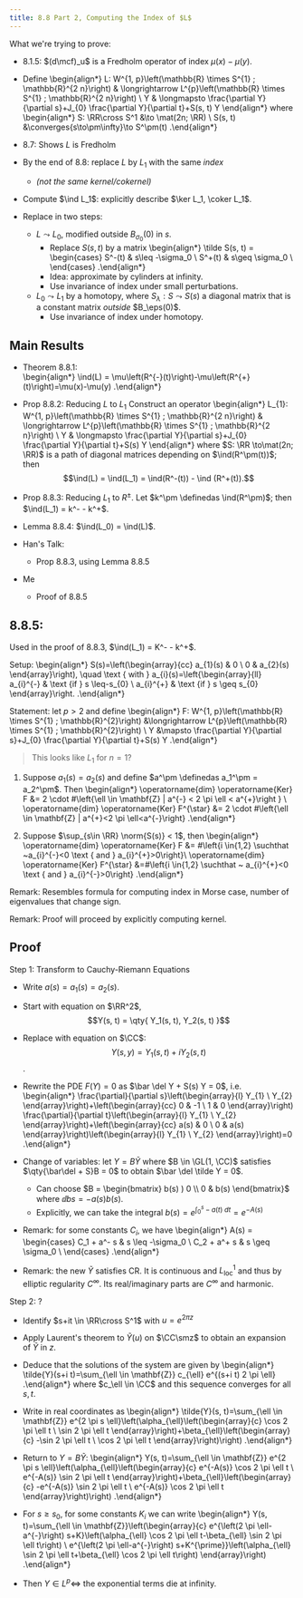 ```yaml
---
title: 8.8 Part 2, Computing the Index of $L$
---
```


What we're trying to prove:

- 8.1.5: $(d\mcf)_u$ is a Fredholm operator of index $\mu(x) - \mu(y)$.

- Define
\begin{align*}
L: W^{1, p}\left(\mathbb{R} \times S^{1} ; \mathbb{R}^{2 n}\right) & \longrightarrow L^{p}\left(\mathbb{R} \times S^{1} ; \mathbb{R}^{2 n}\right) \\
Y & \longmapsto \frac{\partial Y}{\partial s}+J_{0} \frac{\partial Y}{\partial t}+S(s, t) Y
\end{align*}
where 
\begin{align*}
S: \RR\cross S^1 &\to \mat(2n; \RR) \\
S(s, t) &\converges{s\to\pm\infty}\to S^\pm(t)
.\end{align*}

- 8.7: Shows $L$ is Fredholm

- By the end of 8.8: replace $L$ by $L_1$ with the same *index* 
  - *(not the same kernel/cokernel)*
- Compute $\ind L_1$: explicitly describe $\ker L_1, \coker L_1$. 

- Replace in two steps:
  - $L \leadsto L_0$, modified outside $B_{\sigma_0}(0)$ in $s$. 
    - Replace $S(s, t)$ by a matrix 
    \begin{align*}
    \tilde S(s, t) = 
    \begin{cases}
    S^-(t)   & s\leq -\sigma_0 \\
    S^+(t)   & s\geq \sigma_0 \\
    \end{cases}
    .\end{align*}
    - Idea: approximate by cylinders at infinity.
    - Use invariance of index under small perturbations.
  - $L_0 \leadsto L_1$ by a homotopy, where $S_\lambda: S \leadsto S(s)$ a diagonal matrix that is a constant matrix *outside* $B_\eps(0)$.
    - Use invariance of index under homotopy.

## Main Results

- Theorem 8.8.1:  
  \begin{align*}
  \ind(L) = \mu\left(R^{-}(t)\right)-\mu\left(R^{+}(t)\right)=\mu(x)-\mu(y)
  .\end{align*}

- Prop 8.8.2: Reducing $L$ to $L_1$ 
  Construct an operator
  \begin{align*}
  L_{1}: W^{1, p}\left(\mathbb{R} \times S^{1} ; \mathbb{R}^{2 n}\right) & \longrightarrow L^{p}\left(\mathbb{R} \times S^{1} ; \mathbb{R}^{2 n}\right) \\
  Y & \longmapsto \frac{\partial Y}{\partial s}+J_{0} \frac{\partial Y}{\partial t}+S(s) Y
  \end{align*}
  where $S: \RR \to\mat(2n; \RR)$ is a path of diagonal matrices depending on $\ind(R^\pm(t))$; then 
  $$\ind(L) = \ind(L_1) = \ind(R^-(t)) - \ind (R^+(t)).$$

- Prop 8.8.3: Reducing $L_1$ to $R^\pm$.
  Let $k^\pm \definedas \ind(R^\pm)$; then $\ind(L_1) = k^- - k^+$.

- Lemma 8.8.4: $\ind(L_0) = \ind(L)$.

- Han's Talk:
  - Prop 8.8.3, using Lemma 8.8.5
- Me
  - Proof of 8.8.5

## 8.8.5: 


Used in the proof of 8.8.3, $\ind(L_1) = K^- - k^+$.

Setup:
\begin{align*}
S(s)=\left(\begin{array}{cc}
a_{1}(s) & 0 \\
0 & a_{2}(s)
\end{array}\right), \quad \text { with } a_{i}(s)=\left\{\begin{array}{ll}
a_{i}^{-} & \text {if } s \leq-s_{0} \\
a_{i}^{+} & \text {if } s \geq s_{0}
\end{array}\right.
.\end{align*}


Statement: let $p>2$ and define
\begin{align*}
F: W^{1, p}\left(\mathbb{R} \times S^{1} ; \mathbb{R}^{2}\right) &\longrightarrow L^{p}\left(\mathbb{R} \times S^{1} ; \mathbb{R}^{2}\right) \\
Y &\mapsto \frac{\partial Y}{\partial s}+J_{0} \frac{\partial Y}{\partial t}+S(s) Y
.\end{align*}

> This looks like $L_1$ for $n=1$?

1.  Suppose $a_1(s) = a_2(s)$ and define $a^\pm \definedas a_1^\pm = a_2^\pm$.
    Then
    \begin{align*}
      \operatorname{dim} \operatorname{Ker} F &=
      2 \cdot \#\left\{\ell \in \mathbf{Z} | a^{-} < 2 \pi \ell < a^{+}\right \} \\
      \operatorname{dim} \operatorname{Ker} F^{\star} &=
      2 \cdot \#\left\{\ell \in \mathbf{Z} | a^{+}<2 \pi \ell<a^{-}\right\}
    .\end{align*}

2.  Suppose $\sup_{s\in \RR} \norm{S(s)} < 1$, then
    \begin{align*}
    \operatorname{dim} \operatorname{Ker} F &= 
    \#\left\{i \in\{1,2\} \suchthat ~a_{i}^{-}<0 \text { and } a_{i}^{+}>0\right\}\\
    \operatorname{dim} \operatorname{Ker} F^{\star} 
    &=\#\left\{i \in\{1,2\} \suchthat ~ a_{i}^{+}<0 \text { and } a_{i}^{-}>0\right\}
    .\end{align*}


Remark: Resembles formula for computing index in Morse case, number of eigenvalues that change sign.

Remark: Proof will proceed by explicitly computing kernel.

## Proof

Step 1: Transform to Cauchy-Riemann Equations

- Write $a(s) = a_1(s) = a_2(s)$.
- Start with equation on $\RR^2$, $$Y(s, t) = \qty{ Y_1(s, t), Y_2(s, t) }$$
- Replace with equation on $\CC$: $$Y(s, y) = Y_1(s, t) + i Y_2(s, t)$$.
- Rewrite the PDE $F(Y) = 0$ as $\bar \del Y + S(s) Y = 0$, i.e.
\begin{align*}
\frac{\partial}{\partial s}\left(\begin{array}{l}
Y_{1} \\
Y_{2}
\end{array}\right)+\left(\begin{array}{cc}
0 & -1 \\
1 & 0
\end{array}\right) \frac{\partial}{\partial t}\left(\begin{array}{l}
Y_{1} \\
Y_{2}
\end{array}\right)+\left(\begin{array}{cc}
a(s) & 0 \\
0 & a(s)
\end{array}\right)\left(\begin{array}{l}
Y_{1} \\
Y_{2}
\end{array}\right)=0
.\end{align*}

- Change of variables: let $Y  = B\tilde Y$ where $B \in \GL(1, \CC)$ satisfies $\qty{\bar\del + S}B = 0$ to obtain $\bar \del \tilde Y = 0$.

  - Can choose $B = \begin{bmatrix}
  b(s) ) 0 \\
  0 & b(s)
  \end{bmatrix}$ where $\dd{b}{s} = -a(s)b(s)$.
  - Explicitly, we can take the integral 
    $b(s) = e^{\int_0^s -a(t) ~dt} = e^{-A(s)}$
- Remark: for some constants $C_i$, we have
\begin{align*}
A(s) = \begin{cases}
C_1 + a^- s & s \leq -\sigma_0 \\
C_2 + a^+ s & s \geq \sigma_0 \\
\end{cases}
.\end{align*}

- Remark: the new $\tilde Y$ satisfies CR. 
  It is continuous and $L^1_{\text{loc}}$ and thus by elliptic regularity $C^\infty$.
  Its real/imaginary parts are $C^\infty$ and harmonic.

Step 2: ?

- Identify $s+it \in \RR\cross S^1$ with $u = e^{2\pi z}$
- Apply Laurent's theorem to $\tilde Y(u)$ on $\CC\smz$ to obtain an expansion of $\tilde Y$ in $z$. 

- Deduce that the solutions of the system are given by
  \begin{align*}
  \tilde{Y}(s+i t)=\sum_{\ell \in \mathbf{Z}} c_{\ell} e^{(s+i t) 2 \pi \ell}
  .\end{align*}
  where $c_\ell \in \CC$ and this sequence converges for all $s, t$.
- Write in real coordinates as
  \begin{align*}
  \tilde{Y}(s, t)=\sum_{\ell \in \mathbf{Z}} e^{2 \pi s \ell}\left(\alpha_{\ell}\left(\begin{array}{c}
  \cos 2 \pi \ell t \\
  \sin 2 \pi \ell t
  \end{array}\right)+\beta_{\ell}\left(\begin{array}{c}
  -\sin 2 \pi \ell t \\
  \cos 2 \pi \ell t
  \end{array}\right)\right)
  .\end{align*}


- Return to $Y = B\tilde Y$:
\begin{align*}
Y(s, t)=\sum_{\ell \in \mathbf{Z}} e^{2 \pi s \ell}\left(\alpha_{\ell}\left(\begin{array}{c}
e^{-A(s)} \cos 2 \pi \ell t \\
e^{-A(s)} \sin 2 \pi \ell t
\end{array}\right)+\beta_{\ell}\left(\begin{array}{c}
-e^{-A(s)} \sin 2 \pi \ell t \\
e^{-A(s)} \cos 2 \pi \ell t
\end{array}\right)\right)
.\end{align*}

- For $s \geq s_0$, for some constants $K_i$ we can write
\begin{align*}
Y(s, t)=\sum_{\ell \in \mathbf{Z}}\left(\begin{array}{c}
e^{\left(2 \pi \ell-a^{-}\right) s+K}\left(\alpha_{\ell} \cos 2 \pi \ell t-\beta_{\ell} \sin 2 \pi \ell t\right) \\
e^{\left(2 \pi \ell-a^{-}\right) s+K^{\prime}}\left(\alpha_{\ell} \sin 2 \pi \ell t+\beta_{\ell} \cos 2 \pi \ell t\right)
\end{array}\right)
.\end{align*}

- Then $Y\in L^p \iff$ the exponential terms die at infinity.
